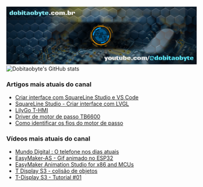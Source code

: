 ![Welcome to Do bit Ao Byte](./dobitaobyte-github.jpg)
![Dobitaobyte's GitHub stats](https://github-readme-stats.vercel.app/api?username=DjamesSuhanko&show_icons=true&theme=radical)

### Artigos mais atuais do canal
<!-- BLOG-POST-LIST:START -->
- [Criar interface com SquareLine Studio e VS Code](https://www.manualdomaker.com/article/criar-interface-com-square-line-studio-e-vs-code)
- [SquareLine Studio - Criar interface com LVGL](https://www.manualdomaker.com/article/square-line-studio-criar-interface-com-lvgl)
- [LilyGo T-HMI](https://www.manualdomaker.com/article/lily-go-t-hmi)
- [Driver de motor de passo TB6600](https://www.manualdomaker.com/article/driver-de-motor-de-passo-tb-6600)
- [Como identificar os  fios do motor de passo](https://www.manualdomaker.com/article/como-identificar-os-fios-do-motor-de-passo)
<!-- BLOG-POST-LIST:END -->

### Vídeos mais atuais do canal
<!-- YOUTUBE-POST-LIST:START -->
- [Mundo Digital : O telefone nos dias atuais](https://www.youtube.com/watch?v=oSUOf1znQPs)
- [EasyMaker-AS - Gif animado no ESP32](https://www.youtube.com/watch?v=FxwwzkmMvfE)
- [EasyMaker Animation Studio for x86 and MCUs](https://www.youtube.com/watch?v=3nGWqujnzlQ)
- [T Display S3 - colisão de objetos](https://www.youtube.com/watch?v=VjoNu9SCD40)
- [T-Display S3 - Tutorial #01](https://www.youtube.com/watch?v=CCTERa9nWV0)
<!-- YOUTUBE-POST-LIST:END -->